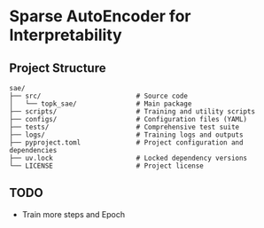 # Sparse AutoEncoder for Interpretability

## Project Structure

```
sae/
├── src/                        # Source code
│   └── topk_sae/               # Main package
├── scripts/                    # Training and utility scripts
├── configs/                    # Configuration files (YAML)
├── tests/                      # Comprehensive test suite
├── logs/                       # Training logs and outputs
├── pyproject.toml              # Project configuration and dependencies
├── uv.lock                     # Locked dependency versions
└── LICENSE                     # Project license
```

## TODO

- Train more steps and Epoch
